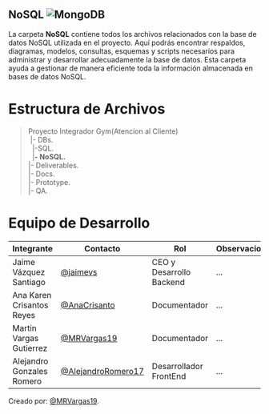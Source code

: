 
##  NoSQL ![MongoDB](https://img.shields.io/badge/MongoDB-%234ea94b.svg?style=for-the-badge&logo=mongodb&logoColor=white)
 
La carpeta **NoSQL** contiene todos los archivos relacionados con la base de datos NoSQL utilizada en el proyecto. Aquí podrás encontrar respaldos, diagramas, modelos, consultas, esquemas y scripts necesarios para administrar y desarrollar adecuadamente la base de datos. Esta carpeta ayuda a gestionar de manera eficiente toda la información almacenada en bases de datos NoSQL.

# Estructura de Archivos
>Proyecto Integrador Gym(Atencion al Cliente)<br>
>&nbsp;|- DBs.<br>
>&nbsp;&nbsp;|-SQL.<br>
>&nbsp;&nbsp;|**- NoSQL.**<br>
>|- Deliverables.<br>
>|- Docs.<br>
>|- Prototype.<br>
>|- QA.<br>

# Equipo de Desarrollo

|Integrante|Contacto|Rol|Observaciones|
|----------|--------|---|-------------|
|Jaime Vázquez Santiago|[@jaimevs](https://github.com/jaimevs)|CEO y Desarrollo Backend|...|
|Ana Karen Crisantos Reyes|[@AnaCrisanto](https://github.com/AnaCrisanto)|Documentador|...|
|Martin Vargas Gutierrez|[@MRVargas19](https://github.com/MRVargas19)|Documentador|...|
|Alejandro Gonzales Romero|[@AlejandroRomero17](https://github.com/AlejandroRomero17)|Desarrollador FrontEnd|...|

Creado por: [@MRVargas19](https://github.com/MRVargas19).
 
